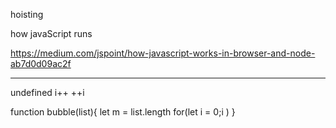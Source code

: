 hoisting


how javaScript runs

https://medium.com/jspoint/how-javascript-works-in-browser-and-node-ab7d0d09ac2f


-----------

undefined
i++ ++i



function bubble(list){
  let m = list.length
  for(let i = 0;i )
}

